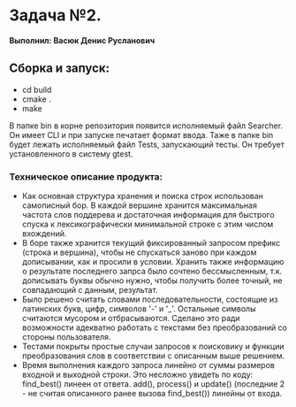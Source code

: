 # Задача №2.

#### Выполнил: Васюк Денис Русланович

## Сборка и запуск:
- cd build
- cmake .
- make


В папке bin в корне репозитория появится исполняемый файл Searcher. 
Он имеет CLI и при запуске печатает формат ввода.
Таже в папке bin будет лежать исполняемый файл Tests, запускающий тесты. Он требует установленного в систему gtest.

### Техническое описание продукта:
- Как основная структура хранения и поиска строк использован самописный бор. В каждой вершине хранится максимальная частота слов поддерева и достаточная информация для быстрого спуска к лексикографически минимальной строке с этим числом вхождений.
- В боре также хранится текущий фиксированный запросом префикс (строка и вершина), чтобы не спускаться заново при каждом дописывании, как и просили в условии. Хранить также информацию о результате последнего запрса было сочтено бессмысленным, т.к. дописывать буквы обычно нужно, чтобы получить более точный, не совпадающий с данным, результат.
- Было решено считать словами последовательности, состоящие из латинских букв, цифр, символов '-' и '_'. Остальные символы считаются мусором и отбрасываются. Сделано это ради возможности адекватно работать с текстами без преобразований со стороны пользователя.
- Тестами покрыты простые случаи запросов к поисковику и функции преобразования слов в соответствии с описанным выше решением.
- Время выполнения каждого запроса линейно от суммы размеров входной и выходной строки. Это несложно увидеть по коду: find_best() линеен от ответа. add(), process() и update() (последние 2 - не считая описанного ранее вызова find_best()) линейны от входа.
